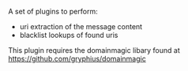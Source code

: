 A set of plugins to perform:
 - uri extraction of the message content
 - blacklist lookups of found uris

This plugin requires the domainmagic libary found at https://github.com/gryphius/domainmagic


